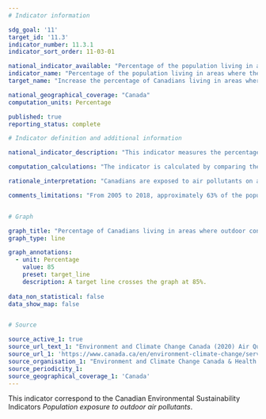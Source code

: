 ```yaml
---
# Indicator information

sdg_goal: '11'
target_id: '11.3'
indicator_number: 11.3.1
indicator_sort_order: 11-03-01

national_indicator_available: "Percentage of the population living in areas where the Canadian Ambient Air Quality Standards are met"
indicator_name: "Percentage of the population living in areas where the Canadian Ambient Air Quality Standards are met"
target_name: "Increase the percentage of Canadians living in areas where air quality standards are achieved from 70% in 2015 to 85% in 2030"

national_geographical_coverage: "Canada"
computation_units: Percentage

published: true
reporting_status: complete

# Indicator definition and additional information

national_indicator_description: "This indicator measures the percentage of the population living in areas where outdoor concentrations of air pollutants were below the 2020 standards. The Canadian Ambient Air Quality Standards (CAAQS, the standards) are health and environmental-based outdoor air quality objectives for pollutant concentrations in the air. The standards are intended to further protect human health and the environment and to drive continuous improvement in air quality across Canada. <em>(ECCC)</em>" 

computation_calculations: "The indicator is calculated by comparing the spatially averaged pollutant concentration for each geographical area with the respective 2020 Canadian Ambient Air Quality Standards (CAAQS, the standards). The total population of all geographical areas where the average concentrations for all pollutants are less than or equal to the respective standards are compared to the national population. <em>(ECCC)</em>"

rationale_interpretation: "Canadians are exposed to air pollutants on a daily basis, and this exposure can result in adverse health effects. Exposure to some air pollutants, even at low levels, has been linked to increased heart and respiratory problems, leading to increased hospitalization, emergency room visits and premature death. To better inform Canadians, an indicator was devised that monitors general improvements to air quality using the 2020 Canadian Ambient Air Quality Standards. <em>(ECCC)</em>"

comments_limitations: "From 2005 to 2018, approximately 63% of the population lived in areas covered by selected air quality monitoring stations that meet the data completeness criteria. The indicator assumes that the remainder of the population lives in areas where outdoor concentrations of ozone, fine particulate matter, sulphur dioxide and nitrogen dioxide are less than or equal to their 2020 standards. Populations in northern regions of the country have less coverage, as monitoring stations tend to be situated near urban areas with a higher population density. <em>(ECCC)</em>"


# Graph

graph_title: "Percentage of Canadians living in areas where outdoor concentrations of air pollutants were below the 2020 Canadian Ambient Air Quality Standards"
graph_type: line

graph_annotations:
  - unit: Percentage
    value: 85
    preset: target_line
    description: A target line crosses the graph at 85%.
    
data_non_statistical: false
data_show_map: false


# Source

source_active_1: true
source_url_text_1: "Environment and Climate Change Canada (2020) Air Quality Research Division. Health Canada (2020) Air Health Effects Assessment Division"
source_url_1: 'https://www.canada.ca/en/environment-climate-change/services/environmental-indicators/population-exposure-outdoor-air-pollutants.html'
source_organisation_1: "Environment and Climate Change Canada & Health Canada"
source_periodicity_1:
source_geographical_coverage_1: 'Canada'
---
```

This indicator correspond to the Canadian Environmental Sustainability Indicators <em>Population exposure to outdoor air pollutants</em>.
